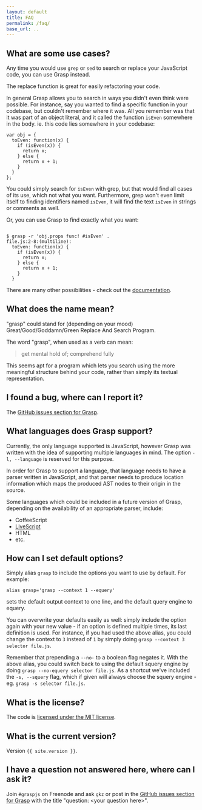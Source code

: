 ```yaml
---
layout: default
title: FAQ
permalink: /faq/
base_url: ..
---
```


## What are some use cases?

Any time you would use `grep` or `sed` to search or replace your JavaScript code, you can use Grasp instead.

The replace function is great for easily refactoring your code.

In general Grasp allows you to search in ways you didn't even think were possible. For instance, say you wanted to find a specific function in your codebase, but couldn't remember where it was. All you remember was that it was part of an object literal, and it called the function `isEven` somewhere in the body. ie. this code lies somewhere in your codebase:

    var obj = {
      toEven: function(x) {
        if (isEven(x)) {
          return x;
        } else {
          return x + 1;
        }
      }
    };

You could simply search for `isEven` with grep, but that would find all cases of its use, which not what you want. Furthermore, grep won't even limit itself to finding identifiers named `isEven`, it will find the text `isEven` in strings or comments as well.

Or, you can use Grasp to find exactly what you want:

<pre><code>
$ grasp -r 'obj.props func! #isEven' .
file.js:2-8:(multiline):
  toEven: <span class="bold red">function(x) {
    if (isEven(x)) {
      return x;
    } else {
      return x + 1;
    }
  }</span>
</code></pre>

There are many other possibilities - check out the [documentation](../docs).

## What does the name mean?
"grasp" could stand for (depending on your mood) Great/Good/Goddamn/Green Replace And Search Program.

The word "grasp", when used as a verb can mean:

> get mental hold of; comprehend fully

This seems apt for a program which lets you search using the more meaningful structure behind your code, rather than simply its textual representation.

## I found a bug, where can I report it?
The [GitHub issues section for Grasp](https://github.com/gkz/grasp/issues).

## What languages does Grasp support?
Currently, the only language supported is JavaScript, however Grasp was written with the idea of supporting multiple languages in mind. The option `-l, --language` is reserved for this purpose.

In order for Grasp to support a language, that language needs to have a parser written in JavaScript, and that parser needs to produce location information which maps the produced AST nodes to their origin in the source.

Some languages which could be included in a future version of Grasp, depending on the availability of an appropriate parser, include:

* CoffeeScript
* [LiveScript](http://livescript.net)
* HTML
* etc.

## How can I set default options?
Simply alias `grasp` to include the options you want to use by default. For example:

    alias grasp='grasp --context 1 --equery'

sets the default output context to one line, and the default query engine to equery.

You can overwrite your defaults easily as well: simply include the option again with your new value - if an option is defined multiple times, its last definition is used. For instance, if you had used the above alias, you could change the context to `3` instead of `1` by simply doing `grasp --context 3 selector file.js`.

Remember that prepending a `--no-` to a boolean flag negates it. With the above alias, you could switch back to using the default squery engine by doing `grasp --no-equery selector file.js`. As a shortcut we've included the `-s, --squery` flag, which if given will always choose the squery engine - eg. `grasp -s selector file.js`.

## What is the license?
The code is [licensed under the MIT license](https://github.com/gkz/grasp/blob/master/LICENSE).

## What is the current version?
Version `{{ site.version }}`.

## I have a question not answered here, where can I ask it?
Join `#graspjs` on Freenode and ask `gkz` or post in the [GitHub issues section for Grasp](https://github.com/gkz/grasp/issues) with the title "question: &lt;your question here&gt;".
